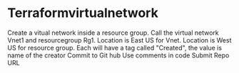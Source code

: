 # Terraformvirtualnetwork
Create a vitual network inside  a resource group.
Call the virtual network Vnet1 and resourcegroup Rg1.
Location is East US for Vnet.
Location is West US for resource group.
Each will have a tag called "Created", the value is name of the creator
Commit to Git hub
Use comments in code
Submit Repo URL